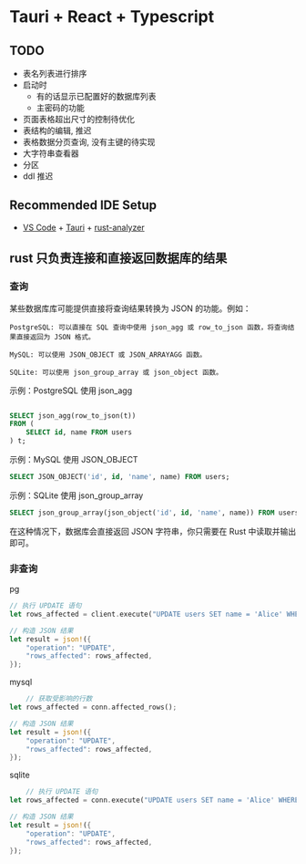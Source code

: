 # Tauri + React + Typescript

## TODO

- 表名列表进行排序
- 启动时
  - 有的话显示已配置好的数据库列表  
  - 主密码的功能
- 页面表格超出尺寸的控制待优化
- 表结构的编辑, 推迟
- 表格数据分页查询, 没有主键的待实现
- 大字符串查看器
- 分区
- ddl 推迟

## Recommended IDE Setup

- [VS Code](https://code.visualstudio.com/) + [Tauri](https://marketplace.visualstudio.com/items?itemName=tauri-apps.tauri-vscode) + [rust-analyzer](https://marketplace.visualstudio.com/items?itemName=rust-lang.rust-analyzer)

## rust 只负责连接和直接返回数据库的结果

### 查询

某些数据库库可能提供直接将查询结果转换为 JSON 的功能。例如：

    PostgreSQL: 可以直接在 SQL 查询中使用 json_agg 或 row_to_json 函数，将查询结果直接返回为 JSON 格式。

    MySQL: 可以使用 JSON_OBJECT 或 JSON_ARRAYAGG 函数。

    SQLite: 可以使用 json_group_array 或 json_object 函数。

示例：PostgreSQL 使用 json_agg

```sql

SELECT json_agg(row_to_json(t))
FROM (
    SELECT id, name FROM users
) t;
```

示例：MySQL 使用 JSON_OBJECT

```sql
SELECT JSON_OBJECT('id', id, 'name', name) FROM users;
```

示例：SQLite 使用 json_group_array

```sql
SELECT json_group_array(json_object('id', id, 'name', name)) FROM users;
```

在这种情况下，数据库会直接返回 JSON 字符串，你只需要在 Rust 中读取并输出即可。

### 非查询

pg

```rust
// 执行 UPDATE 语句
let rows_affected = client.execute("UPDATE users SET name = 'Alice' WHERE id = 1", &[]).await?;

// 构造 JSON 结果
let result = json!({
    "operation": "UPDATE",
    "rows_affected": rows_affected,
});
```

mysql

```rust
    // 获取受影响的行数
let rows_affected = conn.affected_rows();

// 构造 JSON 结果
let result = json!({
    "operation": "UPDATE",
    "rows_affected": rows_affected,
});
```

sqlite

```rust
    // 执行 UPDATE 语句
let rows_affected = conn.execute("UPDATE users SET name = 'Alice' WHERE id = 1", [])?;

// 构造 JSON 结果
let result = json!({
    "operation": "UPDATE",
    "rows_affected": rows_affected,
});

```
